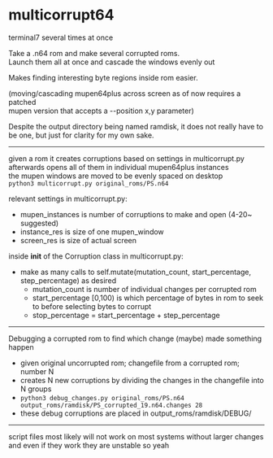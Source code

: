 # multicorrupt64
terminal7 several times at once

Take a .n64 rom and make several corrupted roms.  
Launch them all at once and cascade the windows evenly out


Makes finding interesting byte regions inside rom easier.  

(moving/cascading mupen64plus across screen as of now requires a patched  
mupen version that accepts a --position x,y parameter)

Despite the output directory being named ramdisk, it does not really have to  
be one, but just for clarity for my own sake.  

* * *



given a rom it creates corruptions based on settings in multicorrupt.py  
afterwards opens all of them in individual mupen64plus instances  
the mupen windows are moved to be evenly spaced on desktop  
```python3 multicorrupt.py original_roms/PS.n64```


relevant settings in multicorrupt.py:  
* mupen_instances is number of corruptions to make and open (4-20~ suggested)  
* instance_res is size of one mupen_window  
* screen_res is size of actual screen  

inside __init__ of the Corruption class in multicorrupt.py:  
* make as many calls to self.mutate(mutation_count, start_percentage, step_percentage) as desired  
  * mutation_count is number of individual changes per corrupted rom  
  * start_percentage [0,100) is which percentage of bytes in rom to seek to before selecting bytes to corrupt  
  * stop_percentage = start_percentage + step_percentage  


* * *


Debugging a corrupted rom to find which change (maybe) made something happen  
* given original uncorrupted rom;  changefile from a corrupted rom;  number N  
* creates N new corruptions by dividing the changes in the changefile into N groups  
* ```python3 debug_changes.py original_roms/PS.n64 output_roms/ramdisk/PS_corrupted_19.n64.changes 28```  
* these debug corruptions are placed in output_roms/ramdisk/DEBUG/  


* * *

script files most likely will not work on most systems without larger changes  
and even if they work they are unstable so yeah  
